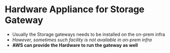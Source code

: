 
# Hardware Appliance for Storage Gateway

- Usually the Storage gateways needs to be installed on the on-prem infra
- *However, sometimes such facility is not available in on-prem infra*
- **AWS can provide the Hardware to run the gateway as well** 